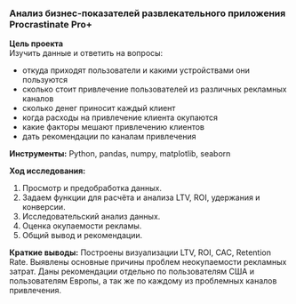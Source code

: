 ### Анализ бизнес-показателей развлекательного приложения Procrastinate Pro+
**Цель проекта**  
Изучить данные и ответить на вопросы:
- откуда приходят пользователи и какими устройствами они пользуются
- сколько стоит привлечение пользователей из различных рекламных каналов
- сколько денег приносит каждый клиент
- когда расходы на привлечение клиента окупаются
- какие факторы мешают привлечению клиентов
- дать рекомендации по каналам привлечения  

**Инструменты:** Python, pandas, numpy, matplotlib, seaborn  
  
**Ход исследования:**  
1. Просмотр и предобработка данных.  
2. Задаем функции для расчёта и анализа LTV, ROI, удержания и конверсии.  
3. Исследовательский анализ данных.  
4. Оценка окупаемости рекламы.  
5. Общий вывод и рекомендации.  
  
**Краткие выводы:**
Построены визуализации LTV, ROI, CAC, Retention Rate. Выявлены основные причины проблем неокупаемости рекламных затрат. Даны рекомендации отдельно по пользователям США и пользователям Европы, а так же по каждому из проблемных каналов привлечения.
